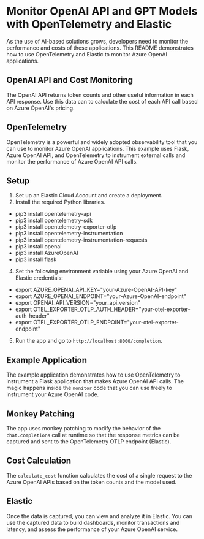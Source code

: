 # Monitor OpenAI API and GPT Models with OpenTelemetry and Elastic

As the use of AI-based solutions grows, developers need to monitor the performance and costs of these applications. This README demonstrates how to use OpenTelemetry and Elastic to monitor Azure OpenAI applications.

## OpenAI API and Cost Monitoring

The OpenAI API returns token counts and other useful information in each API response. Use this data can to calculate the cost of each API call based on Azure OpenAI's pricing.

## OpenTelemetry

OpenTelemetry is a powerful and widely adopted observability tool that you can use to monitor Azure OpenAI applications. This example uses Flask, Azure OpenAI API, and OpenTelemetry to instrument external calls and monitor the performance of Azure OpenAI API calls.

## Setup

1. Set up an Elastic Cloud Account and create a deployment.
2. Install the required Python libraries.

 - pip3 install opentelemetry-api
 - pip3 install opentelemetry-sdk
 - pip3 install opentelemetry-exporter-otlp
 - pip3 install opentelemetry-instrumentation
 - pip3 install opentelemetry-instrumentation-requests
 - pip3 install openai
 - pip3 install AzureOpenAI
 - pip3 install flask

4. Set the following environment variable using your Azure OpenAI and Elastic credentials:

- export AZURE_OPENAI_API_KEY="your-Azure-OpenAI-API-key"
- export AZURE_OPENAI_ENDPOINT="your-Azure-OpenAI-endpoint"
- export OPENAI_API_VERSION="your_api_version"
- export OTEL_EXPORTER_OTLP_AUTH_HEADER="your-otel-exporter-auth-header"
- export OTEL_EXPORTER_OTLP_ENDPOINT="your-otel-exporter-endpoint"

5. Run the app and go to `http://localhost:8000/completion`.

## Example Application

The example application demonstrates how to use OpenTelemetry to instrument a Flask application that makes Azure OpenAI API calls. The magic happens inside the `monitor` code that you can use freely to instrument your Azure OpenAI code.

## Monkey Patching

The app uses monkey patching to modify the behavior of the `chat.completions` call at runtime so that the response metrics can be captured and sent to the OpenTelemetry OTLP endpoint (Elastic).

## Cost Calculation

The `calculate_cost` function calculates the cost of a single request to the Azure OpenAI APIs based on the token counts and the model used.

## Elastic

Once the data is captured, you can view and analyze it in Elastic. You can use the captured data to build dashboards, monitor transactions and latency, and assess the performance of your Azure OpenAI service.

